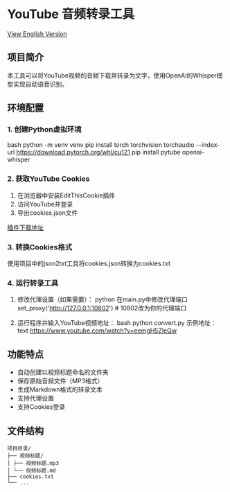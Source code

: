 # YouTube 音频转录工具


[View English Version](README_EN.md)

## 项目简介
本工具可以将YouTube视频的音频下载并转录为文字，使用OpenAI的Whisper模型实现自动语音识别。

## 环境配置

### 1. 创建Python虚拟环境
bash
python -m venv venv
pip install torch torchvision torchaudio --index-url https://download.pytorch.org/whl/cu121
pip install pytube openai-whisper


### 2. 获取YouTube Cookies
1. 在浏览器中安装EditThisCookie插件
2. 访问YouTube并登录
3. 导出cookies.json文件

[插件下载地址](https://chromewebstore.google.com/detail/editthiscookie/jpdpholcdjghlginfdaphhefdonkmohg?hl=en)

### 3. 转换Cookies格式
使用项目中的json2txt工具将cookies.json转换为cookies.txt

### 4. 运行转录工具
1. 修改代理设置（如果需要）：
python
在main.py中修改代理端口
set_proxy('http://127.0.0.1:10802') # 10802改为你的代理端口

2. 运行程序并输入YouTube视频地址：
bash
python convert.py
示例地址：
text
https://www.youtube.com/watch?v=eemgH5ZleQw


## 功能特点
- 自动创建以视频标题命名的文件夹
- 保存原始音频文件（MP3格式）
- 生成Markdown格式的转录文本
- 支持代理设置
- 支持Cookies登录

## 文件结构
```
项目目录/
├── 视频标题/
│ ├── 视频标题.mp3
│ └── 视频标题.md
├── cookies.txt
└── ...
